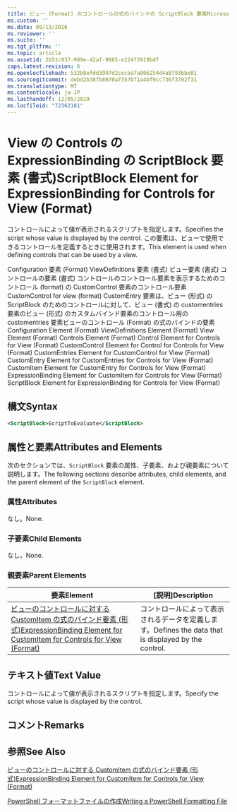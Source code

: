 ```yaml
---
title: ビュー (Format) のコントロールの式のバインドの ScriptBlock 要素Microsoft Docs
ms.custom: ''
ms.date: 09/13/2016
ms.reviewer: ''
ms.suite: ''
ms.tgt_pltfrm: ''
ms.topic: article
ms.assetid: 2b51c937-909e-42af-9085-e224f3919bdf
caps.latest.revision: 6
ms.openlocfilehash: 532b8efdd3997d2cecaa7a006254d4a8793bbe01
ms.sourcegitcommit: debd2b38fb8070a7357bf1a4bf9cc736f3702f31
ms.translationtype: MT
ms.contentlocale: ja-JP
ms.lasthandoff: 12/05/2019
ms.locfileid: "72362181"
---
```

# <a name="scriptblock-element-for-expressionbinding-for-controls-for-view-format"></a><span data-ttu-id="5e471-102">View の Controls の ExpressionBinding の ScriptBlock 要素 (書式)</span><span class="sxs-lookup"><span data-stu-id="5e471-102">ScriptBlock Element for ExpressionBinding for Controls for View (Format)</span></span>

<span data-ttu-id="5e471-103">コントロールによって値が表示されるスクリプトを指定します。</span><span class="sxs-lookup"><span data-stu-id="5e471-103">Specifies the script whose value is displayed by the control.</span></span> <span data-ttu-id="5e471-104">この要素は、ビューで使用できるコントロールを定義するときに使用されます。</span><span class="sxs-lookup"><span data-stu-id="5e471-104">This element is used when defining controls that can be used by a view.</span></span>

<span data-ttu-id="5e471-105">Configuration 要素 (Format) ViewDefinitions 要素 (書式) ビュー要素 (書式) コントロールの要素 (書式) コントロールのコントロール要素を表示するためのコントロール (format) の CustomControl 要素のコントロール要素CustomControl for view (format) CustomEntry 要素は、ビュー (形式) の ScriptBlock のためのコントロールに対して、ビュー (書式) の customentries 要素のビュー (形式) のカスタムバインド要素のコントロール用の customentries 要素ビューのコントロール (Format) の式のバインドの要素</span><span class="sxs-lookup"><span data-stu-id="5e471-105">Configuration Element (Format) ViewDefinitions Element (Format) View Element (Format) Controls Element (Format) Control Element for Controls for View (Format) CustomControl Element for Control for Controls for View (Format) CustomEntries Element for CustomControl for View (Format) CustomEntry Element for CustomEntries for Controls for View (Format) CustomItem Element for CustomEntry for Controls for View (Format) ExpressionBinding Element for CustomItem for Controls for View (Format) ScriptBlock Element for ExpressionBinding for Controls for View (Format)</span></span>

## <a name="syntax"></a><span data-ttu-id="5e471-106">構文</span><span class="sxs-lookup"><span data-stu-id="5e471-106">Syntax</span></span>

```xml
<ScriptBlock>ScriptToEvaluate</ScriptBlock>
```

## <a name="attributes-and-elements"></a><span data-ttu-id="5e471-107">属性と要素</span><span class="sxs-lookup"><span data-stu-id="5e471-107">Attributes and Elements</span></span>

<span data-ttu-id="5e471-108">次のセクションでは、`ScriptBlock` 要素の属性、子要素、および親要素について説明します。</span><span class="sxs-lookup"><span data-stu-id="5e471-108">The following sections describe attributes, child elements, and the parent element of the `ScriptBlock` element.</span></span>

### <a name="attributes"></a><span data-ttu-id="5e471-109">属性</span><span class="sxs-lookup"><span data-stu-id="5e471-109">Attributes</span></span>

<span data-ttu-id="5e471-110">なし。</span><span class="sxs-lookup"><span data-stu-id="5e471-110">None.</span></span>

### <a name="child-elements"></a><span data-ttu-id="5e471-111">子要素</span><span class="sxs-lookup"><span data-stu-id="5e471-111">Child Elements</span></span>

<span data-ttu-id="5e471-112">なし。</span><span class="sxs-lookup"><span data-stu-id="5e471-112">None.</span></span>

### <a name="parent-elements"></a><span data-ttu-id="5e471-113">親要素</span><span class="sxs-lookup"><span data-stu-id="5e471-113">Parent Elements</span></span>

|<span data-ttu-id="5e471-114">要素</span><span class="sxs-lookup"><span data-stu-id="5e471-114">Element</span></span>|<span data-ttu-id="5e471-115">[説明]</span><span class="sxs-lookup"><span data-stu-id="5e471-115">Description</span></span>|
|-------------|-----------------|
|[<span data-ttu-id="5e471-116">ビューのコントロールに対する CustomItem の式のバインド要素 (形式)</span><span class="sxs-lookup"><span data-stu-id="5e471-116">ExpressionBinding Element for CustomItem for Controls for View (Format)</span></span>](./expressionbinding-element-for-customitem-for-controls-for-view-format.md)|<span data-ttu-id="5e471-117">コントロールによって表示されるデータを定義します。</span><span class="sxs-lookup"><span data-stu-id="5e471-117">Defines the data that is displayed by the control.</span></span>|

## <a name="text-value"></a><span data-ttu-id="5e471-118">テキスト値</span><span class="sxs-lookup"><span data-stu-id="5e471-118">Text Value</span></span>

<span data-ttu-id="5e471-119">コントロールによって値が表示されるスクリプトを指定します。</span><span class="sxs-lookup"><span data-stu-id="5e471-119">Specify the script whose value is displayed by the control.</span></span>

## <a name="remarks"></a><span data-ttu-id="5e471-120">コメント</span><span class="sxs-lookup"><span data-stu-id="5e471-120">Remarks</span></span>

## <a name="see-also"></a><span data-ttu-id="5e471-121">参照</span><span class="sxs-lookup"><span data-stu-id="5e471-121">See Also</span></span>

[<span data-ttu-id="5e471-122">ビューのコントロールに対する CustomItem の式のバインド要素 (形式)</span><span class="sxs-lookup"><span data-stu-id="5e471-122">ExpressionBinding Element for CustomItem for Controls for View (Format)</span></span>](./expressionbinding-element-for-customitem-for-controls-for-view-format.md)

[<span data-ttu-id="5e471-123">PowerShell フォーマットファイルの作成</span><span class="sxs-lookup"><span data-stu-id="5e471-123">Writing a PowerShell Formatting File</span></span>](./writing-a-powershell-formatting-file.md)
